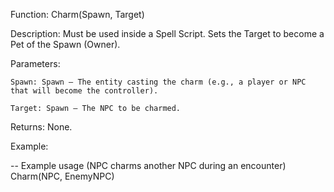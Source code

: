 Function: Charm(Spawn, Target)

Description: Must be used inside a Spell Script.  Sets the Target to become a Pet of the Spawn (Owner).

Parameters:

    Spawn: Spawn – The entity casting the charm (e.g., a player or NPC that will become the controller).

    Target: Spawn – The NPC to be charmed.

Returns: None.

Example:

-- Example usage (NPC charms another NPC during an encounter)
Charm(NPC, EnemyNPC)